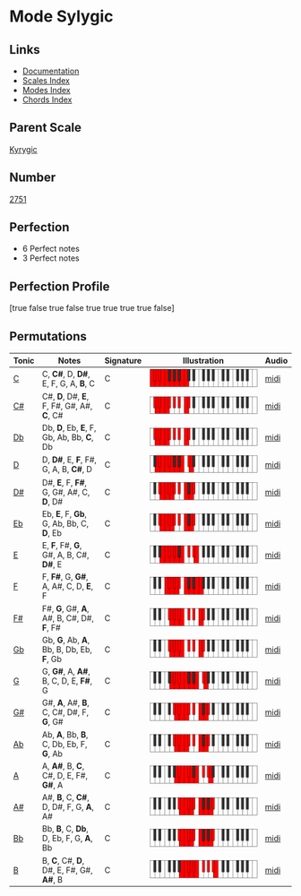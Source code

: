# Mode Sylygic

## Links

- [Documentation](index.md)
- [Scales Index](Scales.md)
- [Modes Index](Modes.md)
- [Chords Index](Chords.md)

## Parent Scale

[Kyrygic](ScaleKyrygic.md)

## Number

[2751](https://ianring.com/musictheory/scales/2751)

## Perfection

- 6 Perfect notes
- 3 Perfect notes

## Perfection Profile

[true false true false true true true true false]

## Permutations

| Tonic | Notes | Signature | Illustration | Audio |
|-------|-------|-----------|--------------|-------|
| [C](ModeCNaturalSylygic.md) | C, **C#**, D, **D#**, E, F, G, A, **B**, C | C | ![CNaturalSylygic](ModeCNaturalSylygic.png) | [midi](https://github.com/edipermadi/music/blob/main/docs/ModeCNaturalSylygic.mid?raw=true) |
| [C#](ModeCSharpSylygic.md) | C#, **D**, D#, **E**, F, F#, G#, A#, **C**, C# | C | ![CSharpSylygic](ModeCSharpSylygic.png) | [midi](https://github.com/edipermadi/music/blob/main/docs/ModeCSharpSylygic.mid?raw=true) |
| [Db](ModeDFlatSylygic.md) | Db, **D**, Eb, **E**, F, Gb, Ab, Bb, **C**, Db | C | ![DFlatSylygic](ModeDFlatSylygic.png) | [midi](https://github.com/edipermadi/music/blob/main/docs/ModeDFlatSylygic.mid?raw=true) |
| [D](ModeDNaturalSylygic.md) | D, **D#**, E, **F**, F#, G, A, B, **C#**, D | C | ![DNaturalSylygic](ModeDNaturalSylygic.png) | [midi](https://github.com/edipermadi/music/blob/main/docs/ModeDNaturalSylygic.mid?raw=true) |
| [D#](ModeDSharpSylygic.md) | D#, **E**, F, **F#**, G, G#, A#, C, **D**, D# | C | ![DSharpSylygic](ModeDSharpSylygic.png) | [midi](https://github.com/edipermadi/music/blob/main/docs/ModeDSharpSylygic.mid?raw=true) |
| [Eb](ModeEFlatSylygic.md) | Eb, **E**, F, **Gb**, G, Ab, Bb, C, **D**, Eb | C | ![EFlatSylygic](ModeEFlatSylygic.png) | [midi](https://github.com/edipermadi/music/blob/main/docs/ModeEFlatSylygic.mid?raw=true) |
| [E](ModeENaturalSylygic.md) | E, **F**, F#, **G**, G#, A, B, C#, **D#**, E | C | ![ENaturalSylygic](ModeENaturalSylygic.png) | [midi](https://github.com/edipermadi/music/blob/main/docs/ModeENaturalSylygic.mid?raw=true) |
| [F](ModeFNaturalSylygic.md) | F, **F#**, G, **G#**, A, A#, C, D, **E**, F | C | ![FNaturalSylygic](ModeFNaturalSylygic.png) | [midi](https://github.com/edipermadi/music/blob/main/docs/ModeFNaturalSylygic.mid?raw=true) |
| [F#](ModeFSharpSylygic.md) | F#, **G**, G#, **A**, A#, B, C#, D#, **F**, F# | C | ![FSharpSylygic](ModeFSharpSylygic.png) | [midi](https://github.com/edipermadi/music/blob/main/docs/ModeFSharpSylygic.mid?raw=true) |
| [Gb](ModeGFlatSylygic.md) | Gb, **G**, Ab, **A**, Bb, B, Db, Eb, **F**, Gb | C | ![GFlatSylygic](ModeGFlatSylygic.png) | [midi](https://github.com/edipermadi/music/blob/main/docs/ModeGFlatSylygic.mid?raw=true) |
| [G](ModeGNaturalSylygic.md) | G, **G#**, A, **A#**, B, C, D, E, **F#**, G | C | ![GNaturalSylygic](ModeGNaturalSylygic.png) | [midi](https://github.com/edipermadi/music/blob/main/docs/ModeGNaturalSylygic.mid?raw=true) |
| [G#](ModeGSharpSylygic.md) | G#, **A**, A#, **B**, C, C#, D#, F, **G**, G# | C | ![GSharpSylygic](ModeGSharpSylygic.png) | [midi](https://github.com/edipermadi/music/blob/main/docs/ModeGSharpSylygic.mid?raw=true) |
| [Ab](ModeAFlatSylygic.md) | Ab, **A**, Bb, **B**, C, Db, Eb, F, **G**, Ab | C | ![AFlatSylygic](ModeAFlatSylygic.png) | [midi](https://github.com/edipermadi/music/blob/main/docs/ModeAFlatSylygic.mid?raw=true) |
| [A](ModeANaturalSylygic.md) | A, **A#**, B, **C**, C#, D, E, F#, **G#**, A | C | ![ANaturalSylygic](ModeANaturalSylygic.png) | [midi](https://github.com/edipermadi/music/blob/main/docs/ModeANaturalSylygic.mid?raw=true) |
| [A#](ModeASharpSylygic.md) | A#, **B**, C, **C#**, D, D#, F, G, **A**, A# | C | ![ASharpSylygic](ModeASharpSylygic.png) | [midi](https://github.com/edipermadi/music/blob/main/docs/ModeASharpSylygic.mid?raw=true) |
| [Bb](ModeBFlatSylygic.md) | Bb, **B**, C, **Db**, D, Eb, F, G, **A**, Bb | C | ![BFlatSylygic](ModeBFlatSylygic.png) | [midi](https://github.com/edipermadi/music/blob/main/docs/ModeBFlatSylygic.mid?raw=true) |
| [B](ModeBNaturalSylygic.md) | B, **C**, C#, **D**, D#, E, F#, G#, **A#**, B | C | ![BNaturalSylygic](ModeBNaturalSylygic.png) | [midi](https://github.com/edipermadi/music/blob/main/docs/ModeBNaturalSylygic.mid?raw=true) |
